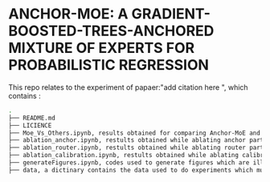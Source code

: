 # ANCHOR-MOE: A GRADIENT-BOOSTED-TREES-ANCHORED MIXTURE OF EXPERTS FOR PROBABILISTIC REGRESSION

This repo relates to the experiment of papaer:"add citation here ", which contains : 
```bash
.
├── README.md
├── LICIENCE
├── Moe_Vs_Others.ipynb, results obtained for comparing Anchor-MoE and NGBoost model;
├── ablation_anchor.ipynb, restults obtained while ablating anchor part;
├── ablation_router.ipynb, restults obtained while ablating router part;
├── ablation_calibration.ipynb, restults obtained while ablating calibration part;
├── generateFigures.ipynb, codes used to generate figures which are illustrated in paper;
├── data, a dictinary contains the data used to do experiments which must be used locally;

`````

